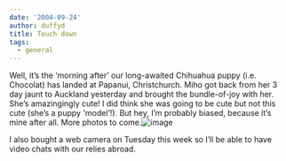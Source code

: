```yaml
---
date: '2004-09-24'
author: duffyd
title: Touch down
tags:
  - general
---
```


Well, it’s the ‘morning after’ our long-awaited Chihuahua puppy (i.e. Chocolat) has landed at Papanui, Christchurch. Miho got back from her 3 day jaunt to Auckland yesterday and brought the bundle-of-joy with her. She’s amazingingly cute! I did think she was going to be cute but not this cute (she’s a puppy 'model’!). But hey, I’m probably biased, because it’s mine after all. More photos to come.![image](https://1drv.ms/i/s!AsJfVUEHse4xhAQEojq9bGClsZbF?embed=1&width=180&height=240)

I also bought a web camera on Tuesday this week so I’ll be able to have video chats with our relies abroad.

